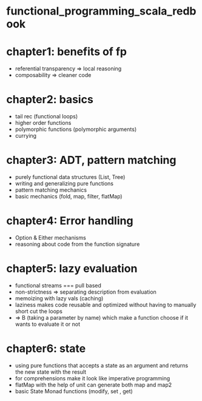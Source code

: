 # functional_programming_scala_redbook
# chapter1: benefits of fp
- referential transparency => local reasoning
- composability => cleaner code

# chapter2: basics
- tail rec (functional loops)
- higher order functions
- polymorphic functions (polymorphic arguments)
- currying

# chapter3: ADT, pattern matching
- purely functional data structures (List, Tree)
- writing and generalizing pure functions
- pattern matching mechanics
- basic mechanics (fold, map, filter, flatMap)

# chapter4: Error handling

- Option & Either mechanisms
- reasoning about code from the function signature
# chapter5: lazy evaluation
- functional streams === pull based
- non-strictness => separating description from evaluation
- memoizing with lazy vals (caching)
- laziness makes code reusable and optimized without having to manually short cut the loops
- => B (taking a parameter by name) which make a function choose if it wants to evaluate it or not 

# chapter6: state
- using pure functions that accepts a state as an argument and returns the new state with the result
- for comprehensions make it look like imperative programming
- flatMap with the help of unit can generate both map and map2
- basic State Monad functions (modify, set , get)